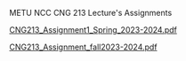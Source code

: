 METU NCC CNG 213 Lecture's Assignments 

[CNG213_Assignment1_Spring_2023-2024.pdf](https://github.com/user-attachments/files/19601587/CNG213_Assignment1_Spring_2023-2024.pdf)

[CNG213_Assignment_fall2023-2024.pdf](https://github.com/user-attachments/files/19601585/CNG213_Assignment_fall2023-2024.pdf)
